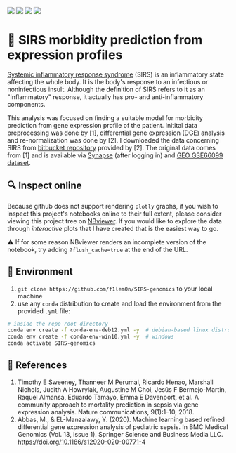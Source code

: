 ![](https://img.shields.io/badge/language-python-yellow.svg)
![](https://img.shields.io/badge/license-MIT-000000.svg)
![](https://img.shields.io/badge/github-v1.0.0-519dd9.svg)
![](https://progress-bar.dev/70)

# 🧬 SIRS morbidity prediction from expression profiles

[Systemic inflammatory response syndrome](https://en.wikipedia.org/wiki/Systemic_inflammatory_response_syndrome)
(SIRS) is an inflammatory state affecting the whole body. It is the body's response to an infectious or noninfectious insult.
Although the definition of SIRS refers to it as an "inflammatory" response, it actually has pro- and anti-inflammatory components.

This analysis was focused on finding a suitable model for morbidity prediction from gene expression profile of the patient.
Initital data preprocessing was done by [1], differential gene expression (DGE) analysis and re-normalization was done by [2].
I downloaded the data concerning SIRS from [bitbucket repository](https://bitbucket.org/i2rlab/rdea/src/master/) provided by [2].
The original data comes from [1] and is available via [Synapse](https://www.synapse.org/) (after logging in) and
[GEO GSE66099 dataset](https://www.ncbi.nlm.nih.gov/geo/query/acc.cgi?acc=GSE66099).

## 🔍 Inspect online

Because github does not support rendering `plotly` graphs, if you wish to inspect this project's notebooks online to their full extent,
please consider viewing this project tree on [NBviewer](https://nbviewer.org/).
If you would like to explore the data through *interactive* plots that I have created that is the easiest way to go.

⚠️ If for some reason NBviewer renders an incomplete version of the notebook, try adding `?flush_cache=true` at the end of the URL.

## 🐍 Environment

1. `git clone https://github.com/f1lem0n/SIRS-genomics` to your local machine
2. use any `conda` distribution to create and load the environment from the provided `.yml` file:

```bash
# inside the repo root directory
conda env create -f conda-env-deb12.yml -y  # debian-based linux distros
conda env create -f conda-env-win10.yml -y  # windows
conda activate SIRS-genomics
```

## 📖 References

1. Timothy E Sweeney, Thanneer M Perumal, Ricardo Henao, Marshall Nichols, Judith A Howrylak, Augustine M Choi, Jesús F Bermejo-Martin, Raquel Almansa, Eduardo Tamayo, Emma E Davenport, et al. A community approach to mortality prediction in sepsis via gene expression analysis. Nature communications, 9(1):1–10, 2018.
2. Abbas, M., & EL-Manzalawy, Y. (2020). Machine learning based refined differential gene expression analysis of pediatric sepsis. In BMC Medical Genomics (Vol. 13, Issue 1). Springer Science and Business Media LLC. https://doi.org/10.1186/s12920-020-00771-4

